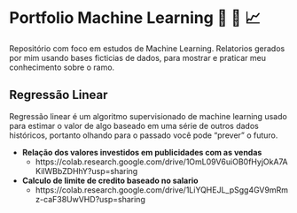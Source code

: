 <h1>Portfolio Machine Learning 🤖 📖 📈</h1>
<p>Repositório com foco em estudos de Machine Learning. Relatorios gerados por mim usando bases ficticias de dados, para mostrar e praticar meu conhecimento sobre o ramo.</p>

<h2>Regressão Linear</h2>
<p>Regressão linear é um algoritmo supervisionado de machine learning usado para estimar o valor de algo baseado em uma série de outros dados históricos, portanto olhando para o passado você pode “prever” o futuro.</p>

<ul>
  <li><b>Relação dos valores investidos em publicidades com as vendas</b>  
    <ul>
      <li>https://colab.research.google.com/drive/1OmL09V6uiOB0fHyjOkA7AKilWBbZDHhY?usp=sharing</li>
    </ul>
  </li>
  <li><b>Calculo de limite de credito baseado no salario</b> 
    <ul>
      <li>https://colab.research.google.com/drive/1LiYQHEJL_pSgg4GV9mRmz-caF38UwVHD?usp=sharing</li>
    </ul>
  </li>    
</ul>





